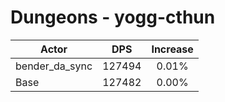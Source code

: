 # Dungeons - yogg-cthun
| Actor | DPS | Increase |
|---|:---:|:---:|
|bender_da_sync|127494|0.01%|
|Base|127482|0.00%|
